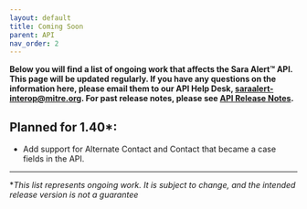 ```yaml
---
layout: default
title: Coming Soon
parent: API
nav_order: 2
---
```


**Below you will find a list of ongoing work that affects the Sara Alert™ API. This page will be updated regularly. If you have any questions on the information here, please email them to our API Help Desk, saraalert-interop@mitre.org. For past release notes, please see [API Release Notes](api-release-notes).**

## Planned for 1.40\*:

- Add support for Alternate Contact and Contact that became a case fields in the API.

---

\*_This list represents ongoing work. It is subject to change, and the intended release version is not a guarantee_
